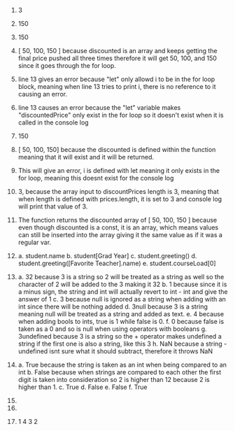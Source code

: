 1. 3

2. 150

3. 150

4. [ 50, 100, 150 ] because discounted is an array and keeps getting the final price pushed all three times therefore it will get 50, 100, and 150 since it goes through the for loop.

5. line 13 gives an error because "let" only allowd i to be in the for loop block, meaning when line 13 tries to print i, there is no reference to it causing an error.

6. line 13 causes an error because the "let" variable makes "discountedPrice" only exist in the for loop so it doesn't exist when it is called in the console log

7. 150

8. [ 50, 100, 150] because the discounted is defined within the function meaning that it will exist and it will be returned.

9. This will give an error, i is defined with let meaning it only exists in the for loop, meaning this doesnt exist for the console log

10. 3, because the array input to discountPrices length is 3, meaning that when length is defined with prices.length, it is set to 3 and console log will print that value of 3.

11. The function returns the discounted array of [ 50, 100, 150 ] because even though discounted is a const, it is an array, which means values can still be inserted into the array giving it the same value as if it was a regular var.

12. a. student.name
    b. student[Grad Year]
    c. student.greeting()
    d. student.greeting([Favorite Teacher].name)
    e. student.courseLoad[0]
    
13. a. 32 because 3 is a string so 2 will be treated as a string as well so the character of 2 will be added to the 3 making it 32
    b. 1 because since it is a minus sign, the string and int will actually revert to int - int and give the answer of 1
    c. 3 because null is ignored as a string when adding with an int since there will be nothing added
    d. 3null because 3 is a string meaning null will be treated as a string and added as text.
    e. 4 because when adding bools to ints, true is 1 while false is 0.
    f. 0 because false is taken as a 0 and so is null when using operators with booleans
    g. 3undefined because 3 is a string so the + operator makes undefined a string if the first one is also a string, like this 3
    h. NaN because a string - undefined isnt sure what it should subtract, therefore it throws NaN

14. a. True because the string is taken as an int when being compared to an int
    b. False because when strings are compared to each other the first digit is taken into consideration so 2 is higher than 12 because 2 is higher than 1.
    c. True
    d. False
    e. False
    f. True

15.

17.

19. 1 4 3 2
